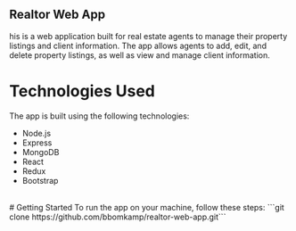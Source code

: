 ## Realtor Web App

his is a web application built for real estate agents to manage their property listings and client information. The app allows agents to add, edit, and delete property listings, as well as view and manage client information.
<br />
# Technologies Used
The app is built using the following technologies:
* Node.js
* Express
* MongoDB
* React
* Redux
* Bootstrap
<br />
# Getting Started
To run the app on your machine, follow these steps:
```git clone https://github.com/bbomkamp/realtor-web-app.git```
